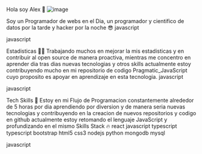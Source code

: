 Hola soy Alex  👋
![image](https://user-images.githubusercontent.com/83262939/142339906-28db9773-ef1a-458e-9e56-38d3bc7abe29.png)


Soy un Programador de webs en el Dia, un programador y cientifico de datos por la tarde y hacker por la noche 😎
javascript

javascript

Estadisticas 👨‍💻
Trabajando muchos en mejorar la mis estadisticas y en contribuir al open source de manera proactiva, mientras me concentro en aprender dia tras dias nuevas tecnologias y otros skills actualmente estoy contribuyendo mucho en mi repositorio de codigo Pragmatic_JavaScript cuyo proposito es apoyar en aprendizaje en esta tecnologia.
javascript

javascript

Tech Skills 🚀
Estoy en mi Flujo de Programacion constantemente alrededor de 5 horas por dia aprendiendo por diversion y de manera seria nuevas tecnologias y contribuyendo en la creacion de nuevos repositorios y codigo en github actualmente estoy retomando el lenguaje JavaScript y profundizando en el mismo
Skills Stack 🔥
react javascript typescript typescript bootstrap html5 css3 nodejs python mongodb mysql

javascript
